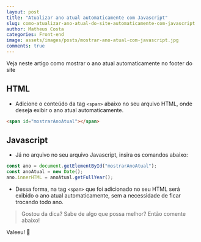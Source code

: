 ```yaml
---
layout: post
title: "Atualizar ano atual automaticamente com Javascript"
slug: como-atualizar-ano-atual-do-site-automaticamente-com-javascript
author: Matheus Costa
categories: Front-end
image: assets/images/posts/mostrar-ano-atual-com-javascript.jpg
comments: true
---
```


Veja neste artigo como mostrar o ano atual automaticamente no footer do site

## HTML

- Adicione o conteúdo da tag `<span>` abaixo no seu arquivo HTML, onde deseja exibir o ano atual automaticamente.

```html
<span id="mostrarAnoAtual"></span>
```

## Javascript

- Já no arquivo no seu arquivo Javascript, insira os comandos abaixo:

```js
const ano = document.getElementById("mostrarAnoAtual");
const anoAtual = new Date();
ano.innerHTML = anoAtual.getFullYear();
```

- Dessa forma, na tag `<span>` que foi adicionado no seu HTML será exibido o ano atual automaticamente, sem a necessidade de ficar trocando todo ano.

> Gostou da dica? Sabe de algo que possa melhor? Então comente abaixo!

Valeeu! 👊
